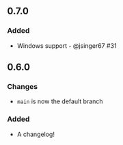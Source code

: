 ## 0.7.0

### Added
- Windows support - @jsinger67 #31

## 0.6.0

### Changes
- `main` is now the default branch

### Added
- A changelog!
